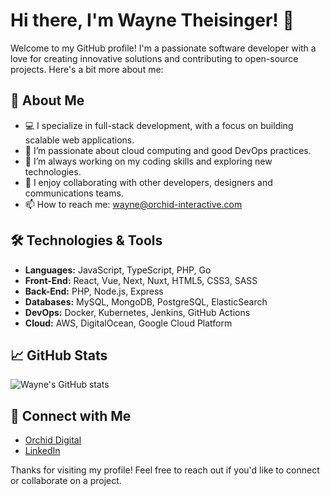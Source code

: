 # Hi there, I'm Wayne Theisinger! 👋

Welcome to my GitHub profile! I'm a passionate software developer with a love for creating innovative solutions and contributing to open-source projects. Here's a bit more about me:

## 🚀 About Me

- 💻 I specialize in full-stack development, with a focus on building scalable web applications.
- 🌱 I’m passionate about cloud computing and good DevOps practices.
- 🔭 I’m always working on my coding skills and exploring new technologies.
- 🤝 I enjoy collaborating with other developers, designers and communications teams.
- 📫 How to reach me: [wayne@orchid-interactive.com](mailto:wayne@orchid-interactive.com)

## 🛠️ Technologies & Tools

- **Languages:** JavaScript, TypeScript, PHP, Go
- **Front-End:** React, Vue, Next, Nuxt, HTML5, CSS3, SASS
- **Back-End:** PHP, Node.js, Express
- **Databases:** MySQL, MongoDB, PostgreSQL, ElasticSearch
- **DevOps:** Docker, Kubernetes, Jenkins, GitHub Actions
- **Cloud:** AWS, DigitalOcean, Google Cloud Platform

## 📈 GitHub Stats

![Wayne's GitHub stats](https://github-readme-stats.vercel.app/api?username=waynetheisinger&show_icons=true&theme=radical)

## 🔗 Connect with Me
- [Orchid Digital](https://www.orchid-interactive.com/)
- [LinkedIn](https://www.linkedin.com/in/wayne-theisinger-a589a212/)

Thanks for visiting my profile! Feel free to reach out if you'd like to connect or collaborate on a project.
